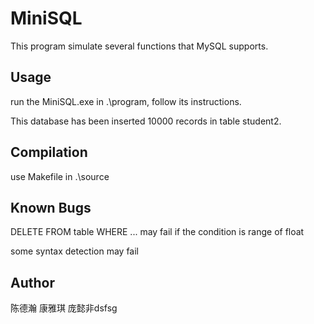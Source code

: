 # MiniSQL

This program simulate several functions that MySQL supports.

## Usage

run the MiniSQL.exe in .\program, follow its instructions.

This database has been inserted 10000 records in table student2.

## Compilation

use Makefile in .\source

## Known Bugs

DELETE FROM table WHERE ... may fail if the condition is range of float

some syntax detection may fail

## Author

陈德瀚 康雅琪 庞懿非dsfsg